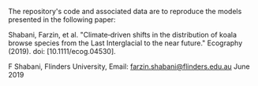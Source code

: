 The repository's code and associated data are to reproduce the models presented in the following paper:


Shabani, Farzin, et al. "Climate‐driven shifts in the distribution of koala browse species from the Last Interglacial to the near future." Ecography (2019). doi: [10.1111/ecog.04530]. 

F Shabani, Flinders University, Email: farzin.shabani@flinders.edu.au June 2019
